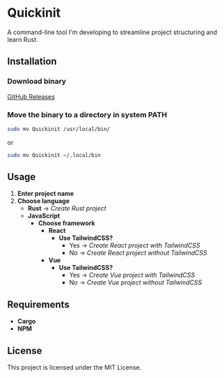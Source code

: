 # Quickinit

A command-line tool I'm developing to streamline project structuring and learn Rust.
## Installation 
### Download binary 
[GitHub Releases](https://github.com/AhaduChere/Quickinit/releases/latest)
### Move the binary to a directory in system PATH

```bash
sudo mv Quickinit /usr/local/bin/
```
or
```bash
sudo mv Quickinit ~/.local/bin
```


## Usage
1. **Enter project name**  
2. **Choose language**  
   - **Rust** → *Create Rust project*  
   - **JavaScript**  
     - **Choose framework**  
        - **React**  
          - **Use TailwindCSS?**  
            - Yes → *Create React project with TailwindCSS*  
            - No → *Create React project without TailwindCSS*  
        - **Vue**  
          - **Use TailwindCSS?**  
            - Yes → *Create Vue project with TailwindCSS*  
            - No → *Create Vue project without TailwindCSS* 

## Requirements
- **Cargo**
- **NPM**
## License
This project is licensed under the MIT License.
